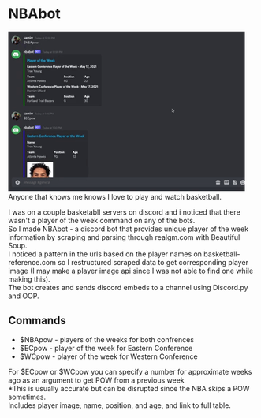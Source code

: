 # NBAbot
![alt text](https://github.com/samirrh/NBAbot/blob/master/example.gif?raw=true)
Anyone that knows me knows I love to play and watch basketball.

I was on a couple basketabll servers on discord and i noticed that there wasn't a player of the week command on any of the bots. <br/>
So I made NBAbot - a discord bot that provides unique player of the week information by scraping and parsing through realgm.com with Beautiful Soup. <br/> 
I noticed a pattern in the urls based on the player names on basketball-reference.com so I restructured scraped data to get corresponding player image
(I may make a player image api since I was not able to find one while making this). <br/>
The bot creates and sends discord embeds to a channel using Discord.py and OOP.


## Commands
<ul>
<li>$NBApow - players of the weeks for both confrences</li> 
<li>$ECpow - player of the week for Eastern Conference</li> 
<li>$WCpow - player of the week for Western Conference</li>  
</ul>

For $ECpow or $WCpow you can specify a number for approximate weeks ago as an argument to get POW from a previous week
<br/>
*This is usually accurate but can be disrupted since the NBA skips a POW sometimes.
<br/>
Includes player image, name, position, and age, and link to full table.
